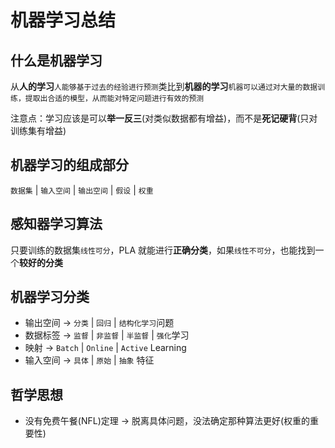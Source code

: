 # 机器学习总结 

## 什么是机器学习

从**人的学习**`人能够基于过去的经验进行预测`类比到**机器的学习**`机器可以通过对大量的数据训练，提取出合适的模型，从而能对特定问题进行有效的预测`

注意点：学习应该是可以**举一反三**(对类似数据都有增益)，而不是**死记硬背**(只对训练集有增益)

## 机器学习的组成部分
 
`数据集` | `输入空间` | `输出空间` | `假设` | `权重`

## 感知器学习算法

只要训练的数据集`线性可分`，PLA 就能进行**正确分类**，如果`线性不可分`，也能找到一个**较好的分类**

## 机器学习分类
- 输出空间 -> `分类` | `回归` | `结构化学习`问题
- 数据标签 -> `监督` | `非监督` | `半监督` | `强化`学习
- 映射 -> `Batch` | `Online` | `Active` Learning
- 输入空间 -> `具体` | `原始` | `抽象` 特征

## 哲学思想

- 没有免费午餐(NFL)定理 -> 脱离具体问题，没法确定那种算法更好(权重的重要性) 
